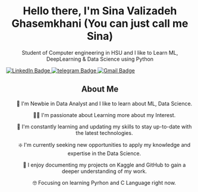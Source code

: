 <div id="header" align="center">
  <h1>Hello there, I'm Sina Valizadeh Ghasemkhani (You can just call me Sina)</h1>
  <p>Student of Computer engineering in HSU and I like to Learn ML, DeepLearning & Data Science using Python</p>
</div>
<div id="badges">
  <a href="www.linkedin.com/in/sina-valizadeh-ghasemkhani-129a59280">
    <img src="https://img.shields.io/badge/LinkedIn-blue?style=for-the-badge&logo=linkedin&logoColor=white" alt="LinkedIn Badge"/>
  </a>
  <a href="https://t.me/Sina_Ghasemkhanii">
    <img src="https://img.shields.io/badge/Telegram-white?style=for-the-badge&logo=telegram&logoColor=black" alt="telegram Badge"/>
  </a>
  </a>
  <a href="Sinavalizadehghasemkhani@gmail.com">
    <img src="https://img.shields.io/badge/Gmail-red?style=for-the-badge&logo=gmail&logoColor=black" alt="Gmail Badge"/>
  </a>
</div>
<div id="bio" align="center">
  <h2>About Me</h2>
  <ul>
    <p>👀 I'm Newbie in Data Analyst and I like to learn about ML, Data Science.</p>
    <p>👨‍💻 I'm passionate about Learning more about my Interest.</p>
    <p>🔁 I'm constantly learning and updating my skills to stay up-to-date with the latest technologies.</p>    
    <p>❇️ I'm currently seeking new opportunities to apply my knowledge and expertise in the Data Science.</p>
    <p>📄 I enjoy documenting my projects on Kaggle and GitHub to gain a deeper understanding of my work.</p>
    <p>🤓 Focusing on learning Pyrhon and C Language right now.</p>
  </ul>
</div>
